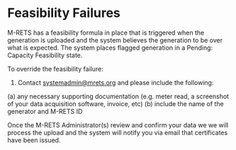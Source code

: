 Feasibility Failures
====================

M-RETS has a feasibility formula in place that is triggered when the generation is uploaded and the system believes the generation to be over what is expected. The system places flagged generation in a Pending: Capacity Feasibility state. 

To override the feasibility failure:

1.  Contact <systemadmin@mrets.org> and please include the following:

(a) any necessary supporting documentation (e.g. meter read, a screenshot of your data acquisition software, invoice, etc)
(b) include the name of the generator and M-RETS ID 

Once the M-RETS Administrator(s) review and confirm your data we we will process the upload and the system will notify you via email that certificates have been issued. 
